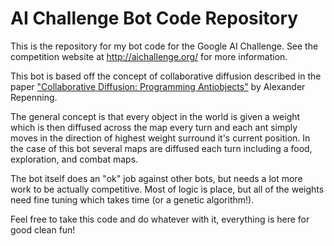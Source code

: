 AI Challenge Bot Code Repository
================================

This is the repository for my bot code for the Google AI Challenge. See the competition website at http://aichallenge.org/ for more information.

This bot is based off the concept of collaborative diffusion described in the paper ["Collaborative Diffusion: Programming Antiobjects"](http://www.cs.colorado.edu/~ralex/papers/PDF/OOPSLA06antiobjects.pdf) by Alexander Repenning.

The general concept is that every object in the world is given a weight which is then diffused across the map every turn and each ant simply moves in the direction of highest weight surround it's current position. In the case of this bot several maps are diffused each turn including a food, exploration, and combat maps.

The bot itself does an "ok" job against other bots, but needs a lot more work to be actually competitive. Most of logic is place, but all of the weights need fine tuning which takes time (or a genetic algorithm!).

Feel free to take this code and do whatever with it, everything is here for good clean fun! 